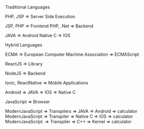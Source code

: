 Traditional Languages

PHP, JSP => Server Side Execution

JSP, PHP => Frontend
PHP, .Net => Backend

JAVA => Android
Native C => IOS

Hybrid Languages

ECMA => European Computer Machine Association => ECMAScript

ReactJS => Library

NodeJS => Backend

Ionic, ReactNative => Mobile Applications

Android => JAVA =>
IOS => Native C

JavaScript => Browser

ModernJavaScript => Transpilers => JAVA => Android => calculator
ModernJavaScript => Transpiler => Native C => IOS => calculator
ModernJavaScript. => Transpiler => C++ => Kernel => calculator
